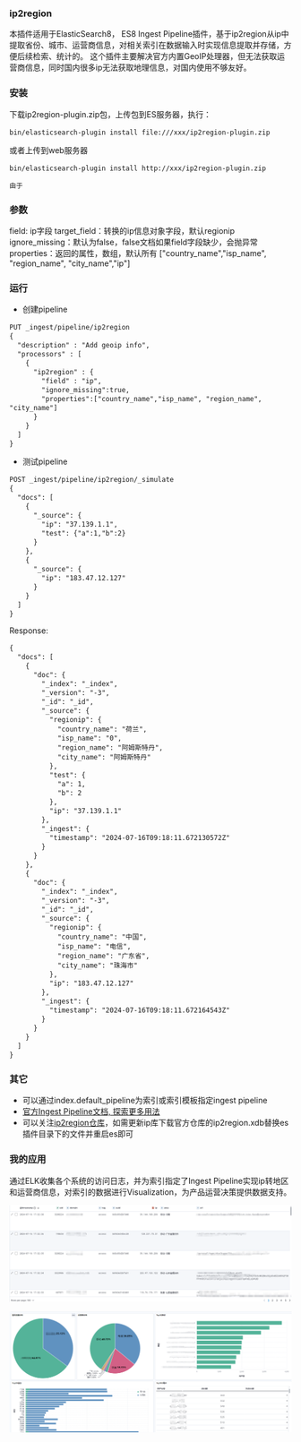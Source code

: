 ### ip2region
本插件适用于ElasticSearch8， ES8 Ingest Pipeline插件，基于ip2region从ip中提取省份、城市、运营商信息，对相关索引在数据输入时实现信息提取并存储，方便后续检索、统计的。
这个插件主要解决官方内置GeoIP处理器，但无法获取运营商信息，同时国内很多ip无法获取地理信息，对国内使用不够友好。

### 安装
下载ip2region-plugin.zip包，上传包到ES服务器，执行：
```shell
bin/elasticsearch-plugin install file:///xxx/ip2region-plugin.zip
```
或者上传到web服务器
```shell
bin/elasticsearch-plugin install http://xxx/ip2region-plugin.zip
```
`由于`

### 参数
field: ip字段
target_field：转换的ip信息对象字段，默认regionip
ignore_missing：默认为false，false文档如果field字段缺少，会抛异常
properties：返回的属性，数组，默认所有 ["country_name","isp_name", "region_name", "city_name","ip"]

### 运行
- 创建pipeline
```HTTP
PUT _ingest/pipeline/ip2region
{
  "description" : "Add geoip info",
  "processors" : [
    {
      "ip2region" : {
        "field" : "ip",
        "ignore_missing":true,
        "properties":["country_name","isp_name", "region_name", "city_name"]
      }
    }
  ]
}

```
- 测试pipeline
```
POST _ingest/pipeline/ip2region/_simulate
{
  "docs": [
    {
      "_source": {
        "ip": "37.139.1.1",
        "test": {"a":1,"b":2}
      }
    },
    {
      "_source": {
        "ip": "183.47.12.127"
      }
    }
  ]
}
```
Response:
```
{
  "docs": [
    {
      "doc": {
        "_index": "_index",
        "_version": "-3",
        "_id": "_id",
        "_source": {
          "regionip": {
            "country_name": "荷兰",
            "isp_name": "0",
            "region_name": "阿姆斯特丹",
            "city_name": "阿姆斯特丹"
          },
          "test": {
            "a": 1,
            "b": 2
          },
          "ip": "37.139.1.1"
        },
        "_ingest": {
          "timestamp": "2024-07-16T09:18:11.672130572Z"
        }
      }
    },
    {
      "doc": {
        "_index": "_index",
        "_version": "-3",
        "_id": "_id",
        "_source": {
          "regionip": {
            "country_name": "中国",
            "isp_name": "电信",
            "region_name": "广东省",
            "city_name": "珠海市"
          },
          "ip": "183.47.12.127"
        },
        "_ingest": {
          "timestamp": "2024-07-16T09:18:11.672164543Z"
        }
      }
    }
  ]
}
```


### 其它
- 可以通过index.default_pipeline为索引或索引模板指定ingest pipeline
- [官方Ingest Pipeline文档, 探索更多用法](https://www.elastic.co/guide/en/elasticsearch/reference/current/ingest.html)
- 可以关注[ip2region仓库](https://github.com/lionsoul2014/ip2region)，如需更新ip库下载官方仓库的ip2region.xdb替换es插件目录下的文件并重启es即可


### 我的应用
通过ELK收集各个系统的访问日志，并为索引指定了Ingest Pipeline实现ip转地区和运营商信息，对索引的数据进行Visualization，为产品运营决策提供数据支持。

![截图](https://github.com/yongplus/ip2region-es-ingest-pipeline/blob/master/assets/list.png?raw=true)

![截图](https://github.com/yongplus/ip2region-es-ingest-pipeline/blob/master/assets/dashboard.png?raw=true)


